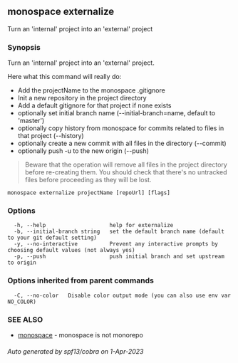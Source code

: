 ## monospace externalize

Turn an 'internal' project into an 'external' project

### Synopsis

Turn an 'internal' project into an 'external' project.

Here what this command will really do:
- Add the projectName to the monospace .gitignore
- Init a new repository in the project directory
- Add a default gitignore for that project if none exists
- optionally set initial branch name (--initial-branch=name, default to 'master')
- optionally copy history from monospace for commits related to files in that project (--history)
- optionally create a new commit with all files in the directory (--commit)
- optionally push -u to the new origin (--push)

> Beware that the operation will remove all files in the project directory before re-creating them.
> You should check that there's no untracked files before proceeding as they will be lost.

```
monospace externalize projectName [repoUrl] [flags]
```

### Options

```
  -h, --help                    help for externalize
  -b, --initial-branch string   set the default branch name (default to your git default setting)
  -y, --no-interactive          Prevent any interactive prompts by choosing default values (not always yes)
  -p, --push                    push initial branch and set upstream to origin
```

### Options inherited from parent commands

```
  -C, --no-color   Disable color output mode (you can also use env var NO_COLOR)
```

### SEE ALSO

* [monospace](monospace.md)	 - monospace is not monorepo

###### Auto generated by spf13/cobra on 1-Apr-2023
